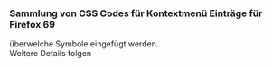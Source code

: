 ### Sammlung von CSS Codes für Kontextmenü Einträge für Firefox 69 ###  
überwelche Symbole eingefügt werden.     
Weitere Details folgen   

